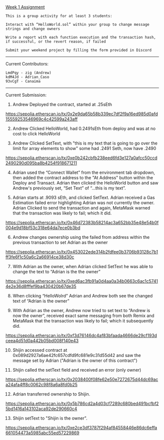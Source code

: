 [Week 1 Assignment](https://github.com/alarson8/EncodeClub-Solidity-Bootcamp-GroupAssignments.git)

```    
This is a group activity for at least 3 students:

Interact with “HelloWorld.sol” within your group to change message strings and change owners

Write a report with each function execution and the transaction hash, if successful, or the revert reason, if failed
    
Submit your weekend project by filling the form provided in Discord
```

---------------
Current Contributors:   
```
LmdPqy - zig (Andrew)
kdM4Jd - Adrian_Caso
93vCgT - Canaima
```
---------------
Current Submission:
1.	Andrew Deployed the contract, started at .25sEth

https://sepolia.etherscan.io/tx/0x2e9da65b58b339ec7df2f9a16ed985d0afd15559253546969c4c42599a243aff


2.	Andrew Clicked HelloWorld, had 0.2491sEth from deploy and was at no cost to click HelloWorld

3.	Andrew Clicked SetText, with "this is my text that is going to go over the limit for array elements to show" some had .2491 Seth, now have .2490

https://sepolia.etherscan.io/tx/0xe0b242cbfb238eed6fd3e127a0afcc50ccd2490290d095ba8b4254f918671211

4.	Adrian used the “Connect Wallet” from the environment tab dropdown, then added the contract address to the "At Address" button within the Deploy and Transact. Adrian then clicked the HelloWorld button and saw Andrew's previously set, “Set Text” of “…this is my text”.

5.	Adrian starts at .9093 sEth, and clicked SetText. Adrian received a Gas Estimation failed error highlighting Adrian was not currently the owner. Adrian Clicked to send the transaction and again, MetaMask warned that the transaction was likely to fail; which it did. 

https://sepolia.etherscan.io/tx/0x46d72383b58214ac3a652bb35e48e54b0f004e9d18bf53c318e64da7ece0b3bd

6.	Andrew changes ownership using the failed from address within the previous transaction to set Adrian as the owner

https://sepolia.etherscan.io/tx/0x453022ede314b2fdfee0b3706b93128c7b1ff3fe6f1c50a6c2a66914ce38d30c

7.	 With Adrian as the owner, when Adrian clicked SetText he was able to change the text to “Adrian is the the owner”

https://sepolia.etherscan.io/tx/0xed6ac3fb91a0d4aa0a34b0663c6ac1c57414e2e36d8fffef9ba430420b67de35


8.	When clicking “HelloWolrd” Adrian and Andrew both see the changed text of “Adrian is the owner”

9.	With Adrian as the owner, Andrew now tried to set text to “Andrew is now the owner”, received exact same messaging from both Remix and MetaMask that the transaction was likely to fail; which it subsequently did.

https://sepolia.etherscan.io/tx/0xf3d76146dc4af83bfaada4666de29cf193dceea4d51d0a442b05bd008f140e43


10. Shijin accessed contract at 0x089d2927a6ae42fc657cdfd9fc681e9c31d55d42 and saw the message set by Adrian ("Adrian is the owner of this contract")

11. Shijin called the setText field and received an error (only owner) 

https://sepolia.etherscan.io/tx/0x2038400f08fe62e50e7272675d44dc69aca24afa4ff8c0062c98f8a6a8fd0b25

12. Adrian transferred ownership to Shijin. 

https://sepolia.etherscan.io/tx/0x5b786cd2a4d03cf7289c680bed491bcfbf25bd1416a143102aca92de290660c4

13. Shijin setText to "Shijin is the owner". 

https://sepolia.etherscan.io/tx/0xe2ce3df3787f294af84558446e86dc6effa661054473a5985abc55ed57229869
  